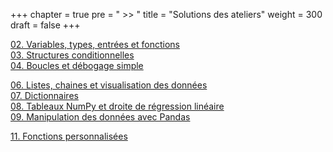 +++
chapter = true
pre = " >> "
title = "Solutions des ateliers"
weight = 300
draft = false
+++



[02. Variables, types, entrées et fonctions](./2_variables_types_entree_fn/)  
[03. Structures conditionnelles](./3_struct_cond/)  
[04. Boucles et débogage simple](./4_boucles_debogage/)


[06. Listes, chaines et visualisation des données](./6_listes_chaines_visualisation/)  
[07. Dictionnaires](./7_dictionnaires)   
[08. Tableaux NumPy et droite de régression linéaire](./8_numpy_regression/)  
[09. Manipulation des données avec Pandas](./9_fichiers/)


[11. Fonctions personnalisées](./11_fonctions_perso)



